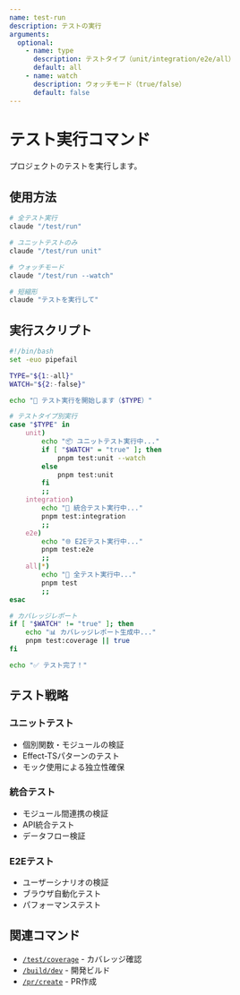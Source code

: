 ```yaml
---
name: test-run
description: テストの実行
arguments:
  optional:
    - name: type
      description: テストタイプ（unit/integration/e2e/all）
      default: all
    - name: watch
      description: ウォッチモード（true/false）
      default: false
---
```


# テスト実行コマンド

プロジェクトのテストを実行します。

## 使用方法

```bash
# 全テスト実行
claude "/test/run"

# ユニットテストのみ
claude "/test/run unit"

# ウォッチモード
claude "/test/run --watch"

# 短縮形
claude "テストを実行して"
```

## 実行スクリプト

```bash
#!/bin/bash
set -euo pipefail

TYPE="${1:-all}"
WATCH="${2:-false}"

echo "🧪 テスト実行を開始します（$TYPE）"

# テストタイプ別実行
case "$TYPE" in
    unit)
        echo "📦 ユニットテスト実行中..."
        if [ "$WATCH" = "true" ]; then
            pnpm test:unit --watch
        else
            pnpm test:unit
        fi
        ;;
    integration)
        echo "🔗 統合テスト実行中..."
        pnpm test:integration
        ;;
    e2e)
        echo "🌐 E2Eテスト実行中..."
        pnpm test:e2e
        ;;
    all|*)
        echo "🎯 全テスト実行中..."
        pnpm test
        ;;
esac

# カバレッジレポート
if [ "$WATCH" != "true" ]; then
    echo "📊 カバレッジレポート生成中..."
    pnpm test:coverage || true
fi

echo "✅ テスト完了！"
```

## テスト戦略

### ユニットテスト
- 個別関数・モジュールの検証
- Effect-TSパターンのテスト
- モック使用による独立性確保

### 統合テスト
- モジュール間連携の検証
- API統合テスト
- データフロー検証

### E2Eテスト
- ユーザーシナリオの検証
- ブラウザ自動化テスト
- パフォーマンステスト

## 関連コマンド

- [`/test/coverage`](coverage.md) - カバレッジ確認
- [`/build/dev`](../build/dev.md) - 開発ビルド
- [`/pr/create`](../pr/create.md) - PR作成